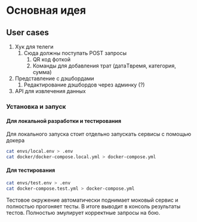 # Основная идея

## User cases

1. Хук для телеги
    1. Сюда должны поступать POST запросы
        1. QR код фоткой
        2. Команды для добавления трат (датаTвремя, категория, сумма)
2. Представление с дэшбордами
    1. Редактирование дэшбордов через админку (?)
3. API для извлечения данных

### Установка и запуск
#### Для локальной разработки и тестирования
Для локального запуска стоит отдельно запускать сервисы с помощью докера

```bash
cat envs/local.env > .env
cat docker/docker-compose.local.yml > docker-compose.yml
```

#### Для тестирования

```bash
cat envs/test.env > .env
cat docker-compose.test.yml > docker-compose.yml
```

Тестовое окружение автоматически поднимает моковый сервис и полностью прогоняет тесты.
В итоге выводит в консоль результаты тестов. Полностью эмулирует корректные запросы на бою.
